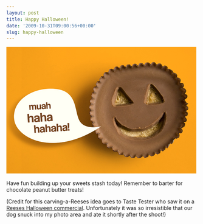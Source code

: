 ```yaml
---
layout: post
title: Happy Halloween!
date: '2009-10-31T09:00:56+00:00'
slug: happy-halloween
---
```

<a href="http://www.flickr.com/photos/kstar810/4058523157/"><img src='images/uploads/2009/10/pumpkin_face4.jpg' alt='Pumpkin Face' /></a>

Have fun building up your sweets stash today! Remember to barter for chocolate peanut butter treats!

(Credit for this carving-a-Reeses idea goes to Taste Tester who saw it on a <a href="http://www.youtube.com/watch?v=Gi0OBcOR5tA">Reeses Halloween commercial</a>. Unfortunately it was so irresistible that our dog snuck into my photo area and ate it shortly after the shoot!)
